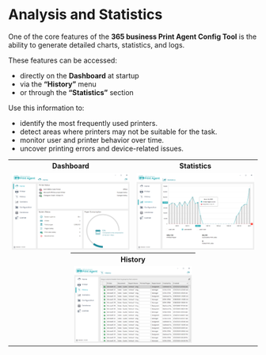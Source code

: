 # Analysis and Statistics

One of the core features of the **365 business Print Agent Config Tool** is the ability to generate detailed charts, statistics, and logs.

These features can be accessed:
- directly on the **Dashboard** at startup
- via the **“History”** menu
- or through the **“Statistics”** section

Use this information to:
* identify the most frequently used printers.
* detect areas where printers may not be suitable for the task.
* monitor user and printer behavior over time.
* uncover printing errors and device-related issues.


<table>
    <tr>
      <th colspan="2">Dashboard</th>
      <th colspan="2">Statistics</th>
    </tr>
    <tr>
      <td colspan="2"><img src="/assets/images/365-business-print-agent/config-tool/Dashboard_en.PNG" alt="Start-Dashboard"></td>
      <td colspan="2"><img src="/assets/images/365-business-print-agent/config-tool/statistics_en.png" alt="Statistics"></td>
    </tr>
    <tr>
        <td style="padding: 0px !important;width:25%"></td>
        <td style="padding: 0px !important;width:25%"></td>
        <td style="padding: 0px !important;width:25%"></td>
        <td style="padding: 0px !important;width:25%"></td>
    </tr>
    <tr>
        <td style="padding: 0px !important;width:25%"></td>
        <td style="padding: 0px !important;width:25%"></td>
        <td style="padding: 0px !important;width:25%"></td>
        <td style="padding: 0px !important;width:25%"></td>
    </tr>    
    <tr>
     <td style="width:25%"></td>
     <th colspan="2">History</th>
     <td style="width:25%"></td>
    </tr>
    <tr>
      <td></td>
      <td colspan="2"><img src="/assets/images/365-business-print-agent/config-tool/History_en.PNG" alt="History"></td>
      <td></td>
    </tr>
</table>
